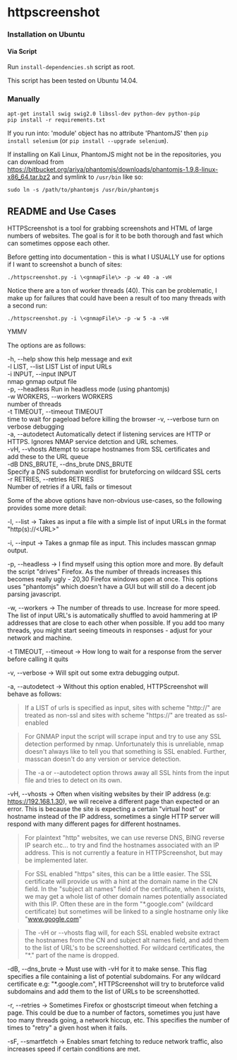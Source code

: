 # httpscreenshot

### Installation on Ubuntu

#### Via Script

Run `install-dependencies.sh` script as root.

This script has been tested on Ubuntu 14.04.

### Manually

    apt-get install swig swig2.0 libssl-dev python-dev python-pip
    pip install -r requirements.txt

If you run into: 'module' object has no attribute 'PhantomJS' then `pip install selenium` (or `pip install --upgrade selenium`).


If installing on Kali Linux, PhantomJS might not be in the repositories, you can download from https://bitbucket.org/ariya/phantomjs/downloads/phantomjs-1.9.8-linux-x86_64.tar.bz2 and symlink to `/usr/bin` like so:

    sudo ln -s /path/to/phantomjs /usr/bin/phantomjs

## README and Use Cases

HTTPScreenshot is a tool for grabbing screenshots and HTML of large numbers of websites. The goal is for it to be both thorough and fast which can sometimes oppose each other.

Before getting into documentation - this is what I USUALLY use for options if I want to screenshot a bunch of sites:

    ./httpscreenshot.py -i \<gnmapFile\> -p -w 40 -a -vH

Notice there are a ton of worker threads (40). This can be problematic, I make up for failures that could have been a result of too many threads with a second run:

    ./httpscreenshot.py -i \<gnmapFile\> -p -w 5 -a -vH

YMMV

The options are as follows:

  -h, --help            show this help message and exit   
  -l LIST, --list LIST  List of input URLs   
  -i INPUT, --input INPUT   
                        nmap gnmap output file   
  -p, --headless        Run in headless mode (using phantomjs)   
  -w WORKERS, --workers WORKERS   
                        number of threads   
  -t TIMEOUT, --timeout TIMEOUT   
                        time to wait for pageload before killing the browser
  -v, --verbose         turn on verbose debugging   
  -a, --autodetect      Automatically detect if listening services are HTTP or
                        HTTPS. Ignores NMAP service detction and URL schemes.     
  -vH, --vhosts         Attempt to scrape hostnames from SSL certificates and  
                        add these to the URL queue   
  -dB DNS_BRUTE, --dns_brute DNS_BRUTE     
                        Specify a DNS subdomain wordlist for bruteforcing on 
                        wildcard SSL certs   
  -r RETRIES, --retries RETRIES   
                        Number of retries if a URL fails or timesout   

Some of the above options have non-obvious use-cases, so the following provides some more detail:

-l, --list -> Takes as input a file with a simple list of input URLs in the format "http(s)://\<URL\>"

-i, --input -> Takes a gnmap file as input. This includes masscan gnmap output.

-p, --headless -> I find myself using this option more and more. By default the script "drives" Firefox. As the number of threads increases this becomes really ugly - 20,30 Firefox windows open at once. This options uses "phantomjs" which doesn't have a GUI but will still do a decent job parsing javascript.

-w, --workers -> The number of threads to use. Increase for more speed. The list of input URL's is automatically shuffled to avoid hammering at IP addresses that are close to each other when possible. If you add too many threads, you might start seeing timeouts in responses - adjust for your network and machine.

-t TIMEOUT, --timeout -> How long to wait for a response from the server before calling it quits

-v, --verbose -> Will spit out some extra debugging output.

-a, --autodetect -> Without this option enabled, HTTPScreenshot will behave as follows:
    
> If a LIST of urls is specified as input, sites with scheme "http://" are treated as non-ssl and sites with scheme "https://" are treated as ssl-enabled

> For GNMAP input the script will scrape input and try to use any SSL detection performed by nmap. Unfortunately this is unreliable, nmap doesn't always like to tell you that something is SSL enabled. Further, masscan doesn't do any version or service detection.

> The -a or --autodetect option throws away all SSL hints from the input file and tries to detect on its own.

-vH, --vhosts -> Often when visiting websites by their IP address (e.g: https://192.168.1.30), we will receive a different page than expected or an error. This is because the site is expecting a certain "virtual host" or hostname instead of the IP address, sometimes a single HTTP server will respond with many different pages for different hostnames.

> For plaintext "http" websites, we can use reverse DNS, BING reverse IP search etc... to try and find the hostnames associated with an IP address. This is not currently a feature in HTTPScreenshot, but may be implemented later.

> For SSL enabled "https" sites, this can be a little easier. The SSL certificate will provide us with a hint at the domain name in the CN field. In the "subject alt names" field of the certificate, when it exists, we may get a whole list of other domain names potentially associated with this IP. Often these are in the form "\*.google.com" (wildcard certificate) but sometimes will be linked to a single hostname only like "www.google.com"

> The -vH or --vhosts flag will, for each SSL enabled website extract the hostnames from the CN and subject alt names field, and add them to the list of URL's to be screenshotted. For wildcard certificates, the "\*." part of the name is dropped.

-dB, --dns_brute -> Must use with -vH for it to make sense. This flag specifies a file containing a list of potential subdomains. For any wildcard certificate e.g: "\*.google.com", HTTPScreenshot will try to bruteforce valid subdomains and add them to the list of URLs to be screenshotted.

-r, --retries -> Sometimes Firefox or ghostscript timeout when fetching a page. This could be due to a number of factors, sometimes you just have too many threads going, a network hiccup, etc. This specifies the number of times to "retry" a given host when it fails.

-sF, --smartfetch -> Enables smart fetching to reduce network traffic, also increases speed if certain conditions are met.

